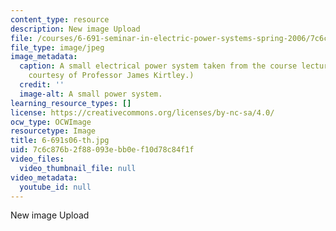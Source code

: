 ```yaml
---
content_type: resource
description: New image Upload
file: /courses/6-691-seminar-in-electric-power-systems-spring-2006/7c6c876b2f88093ebb0ef10d78c84f1f_6-691s06-th.jpg
file_type: image/jpeg
image_metadata:
  caption: A small electrical power system taken from the course lecture notes. (Image
    courtesy of Professor James Kirtley.)
  credit: ''
  image-alt: A small power system.
learning_resource_types: []
license: https://creativecommons.org/licenses/by-nc-sa/4.0/
ocw_type: OCWImage
resourcetype: Image
title: 6-691s06-th.jpg
uid: 7c6c876b-2f88-093e-bb0e-f10d78c84f1f
video_files:
  video_thumbnail_file: null
video_metadata:
  youtube_id: null
---
```

New image Upload